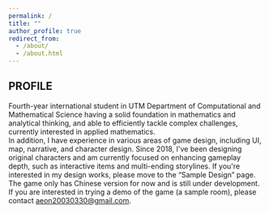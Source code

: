```yaml
---
permalink: /
title: ""
author_profile: true
redirect_from: 
  - /about/
  - /about.html
---
```




## PROFILE

Fourth-year international student in UTM Department of Computational and Mathematical Science having a solid foundation in mathematics and analytical thinking, and able to efficiently tackle complex challenges, currently interested in applied mathematics. <br />
In addition, I have experience in various areas of game design, including UI, map, narrative, and character design. Since 2018, I've been designing original characters and am currently focused on enhancing gameplay depth, such as interactive items and multi-ending storylines. If you're interested in my design works, please move to the “Sample Design” page. The game only has Chinese version for now and is still under development. If you are interested in trying a demo of the game (a sample room), please contact <aeon20030330@gmail.com>.


